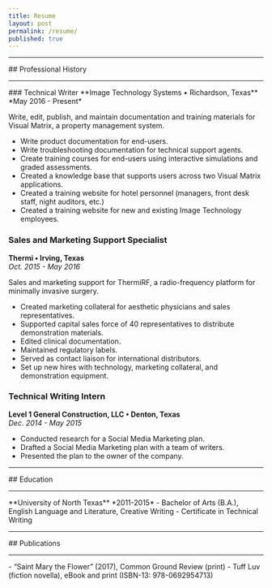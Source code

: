 ```yaml
---
title: Resume
layout: post
permalink: /resume/
published: true
---
```

<hr>
## Professional History
<hr>
### Technical Writer
**Image Technology Systems • Richardson, Texas**
<br>
*May 2016 - Present*

Write, edit, publish, and maintain documentation and training materials for Visual Matrix, a property
management system.
- Write product documentation for end-users.
- Write troubleshooting documentation for technical support agents.
- Create training courses for end-users using interactive simulations and graded assessments.
- Created a knowledge base that supports users across two Visual Matrix applications.
- Created a training website for hotel personnel (managers, front desk staff, night auditors, etc.)
- Created a training website for new and existing Image Technology employees.

### Sales and Marketing Support Specialist
**Thermi • Irving, Texas**
<br>
*Oct. 2015 - May 2016*

Sales and marketing support for ThermiRF, a radio-frequency platform for minimally invasive surgery.
- Created marketing collateral for aesthetic physicians and sales representatives.
- Supported capital sales force of 40 representatives to distribute demonstration materials.
- Edited clinical documentation.
- Maintained regulatory labels.
- Served as contact liaison for international distributors.
- Set up new hires with technology, marketing collateral, and demonstration equipment.

### Technical Writing Intern
**Level 1 General Construction, LLC • Denton, Texas**
<br>
*Dec. 2014 - May 2015*
- Conducted research for a Social Media Marketing plan.
- Drafted a Social Media Marketing plan with a team of writers.
- Presented the plan to the owner of the company.
<hr>
## Education
<hr>
**University of North Texas** 
*2011-2015*
- Bachelor of Arts (B.A.), English Language and Literature, Creative Writing
- Certificate in Technical Writing
<hr>
## Publications
<hr>
- “Saint Mary the Flower” (2017), Common Ground Review (print)
-  Tuff Luv (fiction novella), eBook and print (ISBN-13: 978-0692954713)










<!--May be a contact form.
Email: <a href="mailto:{{site.email}}">{{site.email}}</a>-->
